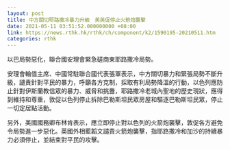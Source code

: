 ```yaml
---
layout: post
title: 中方關切耶路撒冷暴力升級　美英促停止火箭炮襲擊
date: 2021-05-11 03:51:52.000000000 +08:00
link: https://news.rthk.hk/rthk/ch/component/k2/1590195-20210511.htm
categories: rthk
---
```


以巴局勢惡化，聯合國安理會緊急磋商東耶路撒冷局勢。

安理會輪值主席、中國常駐聯合國代表張軍表示，中方關切暴力和緊張局勢不斷升級，譴責針對平民的暴力，呼籲各方克制，採取有利局勢降溫的行動，以色列應防止針對伊斯蘭教信眾的暴力、威脅和挑釁，耶路撒冷老城內聖地的歷史現狀，應得到維持和尊重，敦促以色列停止拆除巴勒斯坦民眾房屋和驅逐巴勒斯坦民眾，停止一切定居點活動。

另外，美國國務卿布林肯表示，應立即停止對以色列的火箭炮襲擊，敦促各方避免令局勢進一步惡化。英國外相藍韜文譴責火箭炮襲擊，指耶路撒冷和加沙的持續暴力必須停止，並結束對平民的攻擊。
